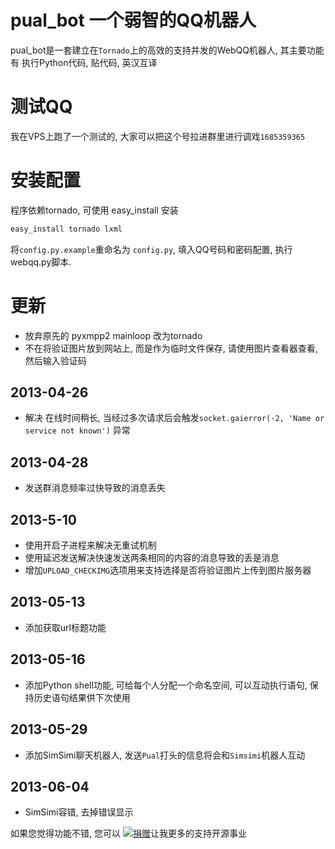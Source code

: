 # pual_bot 一个弱智的QQ机器人
pual_bot是一套建立在`Tornado`上的高效的支持并发的WebQQ机器人, 其主要功能有 执行Python代码, 贴代码, 英汉互译

# 测试QQ
我在VPS上跑了一个测试的, 大家可以把这个号拉进群里进行调戏`1685359365`

# 安装配置
程序依赖tornado, 可使用 easy_install 安装
```bash
easy_install tornado lxml
```

将`config.py.example`重命名为 `config.py`, 填入QQ号码和密码配置, 执行webqq.py脚本. 

# 更新
* 放弃原先的 pyxmpp2 mainloop 改为tornado
* 不在将验证图片放到网站上, 而是作为临时文件保存, 请使用图片查看器查看, 然后输入验证码

## 2013-04-26
* 解决 在线时间稍长, 当经过多次请求后会触发`socket.gaierror(-2, 'Name or service not known')` 异常

## 2013-04-28
* 发送群消息频率过快导致的消息丢失

## 2013-5-10
* 使用开启子进程来解决无重试机制
* 使用延迟发送解决快速发送两条相同的内容的消息导致的丢是消息
* 增加`UPLOAD_CHECKIMG`选项用来支持选择是否将验证图片上传到图片服务器

## 2013-05-13
* 添加获取url标题功能

## 2013-05-16
* 添加Python shell功能, 可给每个人分配一个命名空间, 可以互动执行语句, 保持历史语句结果供下次使用

## 2013-05-29
* 添加SimSimi聊天机器人, 发送`Pual`打头的信息将会和`Simsimi`机器人互动

## 2013-06-04
* SimSimi容错, 去掉错误显示


如果您觉得功能不错, 您可以 [![捐赠](https://img.alipay.com/sys/personalprod/style/mc/btn-index.png)](http://me.alipay.com/woodd)让我更多的支持开源事业
